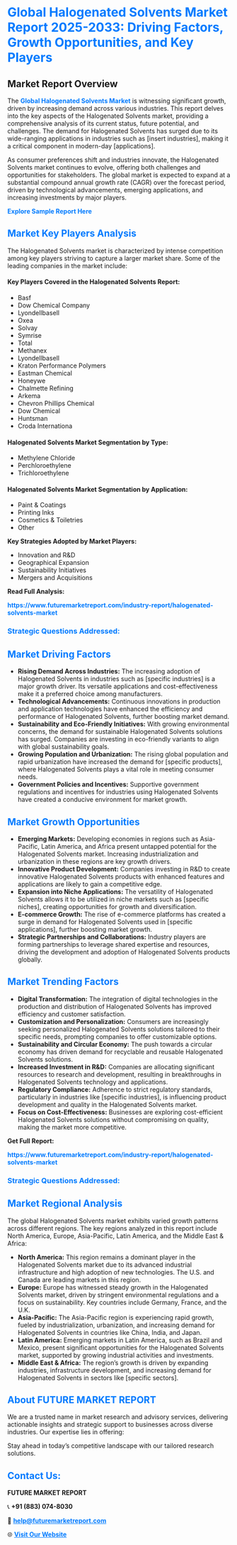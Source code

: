 <h1 style="color: #007BFF;">Global Halogenated Solvents Market Report 2025-2033: Driving Factors, Growth Opportunities, and Key Players</h1>

<section id="overview">
<h2>Market Report Overview</h2>
<p>The <a href="https://www.futuremarketreport.com/industry-report/halogenated-solvents-market" style="color: #007BFF; text-decoration: none;"><strong>Global Halogenated Solvents Market</strong></a> is witnessing significant growth, driven by increasing demand across various industries. This report delves into the key aspects of the Halogenated Solvents market, providing a comprehensive analysis of its current status, future potential, and challenges. The demand for Halogenated Solvents has surged due to its wide-ranging applications in industries such as [insert industries], making it a critical component in modern-day [applications].</p>
<p>As consumer preferences shift and industries innovate, the Halogenated Solvents market continues to evolve, offering both challenges and opportunities for stakeholders. The global market is expected to expand at a substantial compound annual growth rate (CAGR) over the forecast period, driven by technological advancements, emerging applications, and increasing investments by major players.</p>
</section>

<section id="overview">
<p><a href="https://www.futuremarketreport.com/request-sample/reportId=29657" style="color: #007BFF; text-decoration: none;"><strong>Explore Sample Report Here</strong></a></p>
</section>

<section id="key-players">
<h2 style="color: #007BFF;">Market Key Players Analysis</h2>
<p>The Halogenated Solvents market is characterized by intense competition among key players striving to capture a larger market share. Some of the leading companies in the market include:</p>
<h4>Key Players Covered in the Halogenated Solvents Report:</h4>
<ul><li>Basf</li><li>Dow Chemical Company</li><li>Lyondellbasell</li><li>Oxea</li><li>Solvay</li><li>Symrise</li><li>Total</li><li>Methanex</li><li>Lyondellbasell</li><li>Kraton Performance Polymers</li><li>Eastman Chemical</li><li>Honeywe</li><li>Chalmette Refining</li><li>Arkema</li><li>Chevron Phillips Chemical</li><li>Dow Chemical</li><li>Huntsman</li><li>Croda Internationa</li></ul>
<h4>Halogenated Solvents Market Segmentation by Type:</h4>
<ul><li>Methylene Chloride</li><li>Perchloroethylene</li><li>Trichloroethylene</li></ul>

<h4>Halogenated Solvents Market Segmentation by Application:</h4>
<ul><li>Paint &amp; Coatings</li><li>Printing Inks</li><li>Cosmetics &amp; Toiletries</li><li>Other</li></ul>
<p><strong>Key Strategies Adopted by Market Players:</strong></p>
<ul>
<li>Innovation and R&D</li>
<li>Geographical Expansion</li>
<li>Sustainability Initiatives</li>
<li>Mergers and Acquisitions</li>
</ul>
</section>

<section>
<p><strong>Read Full Analysis: </strong></p><a href="https://www.futuremarketreport.com/industry-report/halogenated-solvents-market" style="color: #007BFF; text-decoration: none;"><strong>https://www.futuremarketreport.com/industry-report/halogenated-solvents-market</strong></a>
<h3 style="color: #007BFF;">Strategic Questions Addressed:</h3>
</section>

<section id="driving-factors">
<h2 style="color: #007BFF;">Market Driving Factors</h2>
<ul>
<li><strong>Rising Demand Across Industries:</strong> The increasing adoption of Halogenated Solvents in industries such as [specific industries] is a major growth driver. Its versatile applications and cost-effectiveness make it a preferred choice among manufacturers.</li>
<li><strong>Technological Advancements:</strong> Continuous innovations in production and application technologies have enhanced the efficiency and performance of Halogenated Solvents, further boosting market demand.</li>
<li><strong>Sustainability and Eco-Friendly Initiatives:</strong> With growing environmental concerns, the demand for sustainable Halogenated Solvents solutions has surged. Companies are investing in eco-friendly variants to align with global sustainability goals.</li>
<li><strong>Growing Population and Urbanization:</strong> The rising global population and rapid urbanization have increased the demand for [specific products], where Halogenated Solvents plays a vital role in meeting consumer needs.</li>
<li><strong>Government Policies and Incentives:</strong> Supportive government regulations and incentives for industries using Halogenated Solvents have created a conducive environment for market growth.</li>
</ul>
</section>

<section id="growth-opportunities">
<h2 style="color: #007BFF;">Market Growth Opportunities</h2>
<ul>
<li><strong>Emerging Markets:</strong> Developing economies in regions such as Asia-Pacific, Latin America, and Africa present untapped potential for the Halogenated Solvents market. Increasing industrialization and urbanization in these regions are key growth drivers.</li>
<li><strong>Innovative Product Development:</strong> Companies investing in R&D to create innovative Halogenated Solvents products with enhanced features and applications are likely to gain a competitive edge.</li>
<li><strong>Expansion into Niche Applications:</strong> The versatility of Halogenated Solvents allows it to be utilized in niche markets such as [specific niches], creating opportunities for growth and diversification.</li>
<li><strong>E-commerce Growth:</strong> The rise of e-commerce platforms has created a surge in demand for Halogenated Solvents used in [specific applications], further boosting market growth.</li>
<li><strong>Strategic Partnerships and Collaborations:</strong> Industry players are forming partnerships to leverage shared expertise and resources, driving the development and adoption of Halogenated Solvents products globally.</li>
</ul>
</section>

<section id="trending-factors">
<h2 style="color: #007BFF;">Market Trending Factors</h2>
<ul>
<li><strong>Digital Transformation:</strong> The integration of digital technologies in the production and distribution of Halogenated Solvents has improved efficiency and customer satisfaction.</li>
<li><strong>Customization and Personalization:</strong> Consumers are increasingly seeking personalized Halogenated Solvents solutions tailored to their specific needs, prompting companies to offer customizable options.</li>
<li><strong>Sustainability and Circular Economy:</strong> The push towards a circular economy has driven demand for recyclable and reusable Halogenated Solvents solutions.</li>
<li><strong>Increased Investment in R&D:</strong> Companies are allocating significant resources to research and development, resulting in breakthroughs in Halogenated Solvents technology and applications.</li>
<li><strong>Regulatory Compliance:</strong> Adherence to strict regulatory standards, particularly in industries like [specific industries], is influencing product development and quality in the Halogenated Solvents market.</li>
<li><strong>Focus on Cost-Effectiveness:</strong> Businesses are exploring cost-efficient Halogenated Solvents solutions without compromising on quality, making the market more competitive.</li>
</ul>
</section>

<section>
<p><strong>Get Full Report: </strong></p><a href="https://www.futuremarketreport.com/industry-report/halogenated-solvents-market" style="color: #007BFF; text-decoration: none;"><strong>https://www.futuremarketreport.com/industry-report/halogenated-solvents-market</strong></a>
<h3 style="color: #007BFF;">Strategic Questions Addressed:</h3>
</section>


<section id="regional-analysis">
<h2 style="color: #007BFF;">Market Regional Analysis</h2>
<p>The global Halogenated Solvents market exhibits varied growth patterns across different regions. The key regions analyzed in this report include North America, Europe, Asia-Pacific, Latin America, and the Middle East & Africa:</p>
<ul>
<li><strong>North America:</strong> This region remains a dominant player in the Halogenated Solvents market due to its advanced industrial infrastructure and high adoption of new technologies. The U.S. and Canada are leading markets in this region.</li>
<li><strong>Europe:</strong> Europe has witnessed steady growth in the Halogenated Solvents market, driven by stringent environmental regulations and a focus on sustainability. Key countries include Germany, France, and the U.K.</li>
<li><strong>Asia-Pacific:</strong> The Asia-Pacific region is experiencing rapid growth, fueled by industrialization, urbanization, and increasing demand for Halogenated Solvents in countries like China, India, and Japan.</li>
<li><strong>Latin America:</strong> Emerging markets in Latin America, such as Brazil and Mexico, present significant opportunities for the Halogenated Solvents market, supported by growing industrial activities and investments.</li>
<li><strong>Middle East & Africa:</strong> The region’s growth is driven by expanding industries, infrastructure development, and increasing demand for Halogenated Solvents in sectors like [specific sectors].</li>
</ul>
</section>

<footer>
<h2 style="color: #007BFF;">About FUTURE MARKET REPORT</h2>
<p>We are a trusted name in market research and advisory services, delivering actionable insights and strategic support to businesses across diverse industries. Our expertise lies in offering:</p>

<p>Stay ahead in today’s competitive landscape with our tailored research solutions.</p>

<h2 style="color: #007BFF;">Contact Us:</h2>
<p><strong>FUTURE MARKET REPORT</strong></p>
<p>📞 <strong>+91 (883) 074-8030</strong></p>
<p>📧 <strong><a href="mailto:help@futuremarketreport.com" style="color: #007BFF;">help@futuremarketreport.com</a></strong></p>
<p>🌐 <strong><a href="https://www.futuremarketreport.com/" style="color: #007BFF;">Visit Our Website</a></strong></p>
</footer>